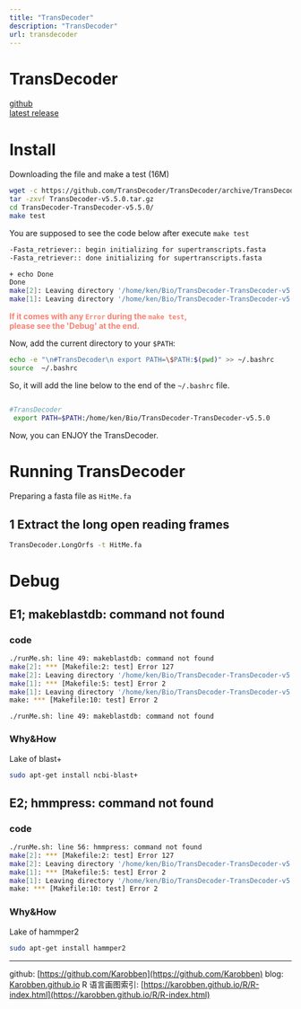 ```yaml
---
title: "TransDecoder"
description: "TransDecoder"
url: transdecoder
---
```


# TransDecoder

[github](https://github.com/TransDecoder/TransDecoder)  
[latest release](https://github.com/TransDecoder/TransDecoder/releases)

# Install

Downloading the file and make a test (16M)
```bash
wget -c https://github.com/TransDecoder/TransDecoder/archive/TransDecoder-v5.5.0.tar.gz
tar -zxvf TransDecoder-v5.5.0.tar.gz
cd TransDecoder-TransDecoder-v5.5.0/
make test
```
You are supposed to see the code below after execute `make test`
```bash
-Fasta_retriever:: begin initializing for supertranscripts.fasta
-Fasta_retriever:: done initializing for supertranscripts.fasta

+ echo Done
Done
make[2]: Leaving directory '/home/ken/Bio/TransDecoder-TransDecoder-v5.5.0/sample_data/supertranscripts_example'
make[1]: Leaving directory '/home/ken/Bio/TransDecoder-TransDecoder-v5.5.0/sample_data'
```
<span style="color:salmon;"><b>If it comes with any `Error` during the `make test`,<br>
please see the 'Debug' at the end.</b></span>


Now, add the current directory to your `$PATH`:
```bash
echo -e "\n#TransDecoder\n export PATH=\$PATH:$(pwd)" >> ~/.bashrc
source  ~/.bashrc
```
So, it will add the line below to the end of the `~/.bashrc` file.
```bash

#TransDecoder
 export PATH=$PATH:/home/ken/Bio/TransDecoder-TransDecoder-v5.5.0
```
Now, you can ENJOY the TransDecoder.

# Running TransDecoder

Preparing a fasta file as `HitMe.fa`
## 1 Extract the long open reading frames
```bash
TransDecoder.LongOrfs -t HitMe.fa
```













# Debug  
## E1; makeblastdb: command not found

### code
```bash
./runMe.sh: line 49: makeblastdb: command not found
make[2]: *** [Makefile:2: test] Error 127
make[2]: Leaving directory '/home/ken/Bio/TransDecoder-TransDecoder-v5.5.0/sample_data/cufflinks_example'
make[1]: *** [Makefile:5: test] Error 2
make[1]: Leaving directory '/home/ken/Bio/TransDecoder-TransDecoder-v5.5.0/sample_data'
make: *** [Makefile:10: test] Error 2
```
`./runMe.sh: line 49: makeblastdb: command not found
`
### Why&How
Lake of blast+
```bash
sudo apt-get install ncbi-blast+
```

## E2; hmmpress: command not found

### code
```bash
./runMe.sh: line 56: hmmpress: command not found
make[2]: *** [Makefile:2: test] Error 127
make[2]: Leaving directory '/home/ken/Bio/TransDecoder-TransDecoder-v5.5.0/sample_data/cufflinks_example'
make[1]: *** [Makefile:5: test] Error 2
make[1]: Leaving directory '/home/ken/Bio/TransDecoder-TransDecoder-v5.5.0/sample_data'
make: *** [Makefile:10: test] Error 2
```
### Why&How
Lake of hammper2
```bash
sudo apt-get install hammper2
```

---
github: [https://github.com/Karobben](https://github.com/Karobben)
blog: [Karobben.github.io](http://Karobben.github.io)
R 语言画图索引: [https://karobben.github.io/R/R-index.html](https://karobben.github.io/R/R-index.html)
